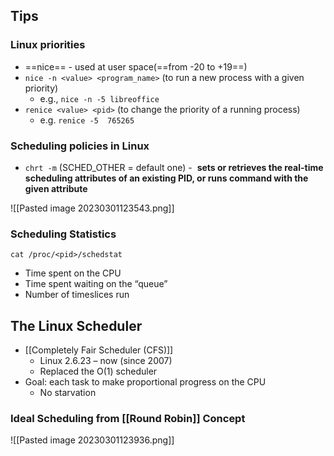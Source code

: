 ## Tips
### Linux priorities
- ==nice== - used at user space(==from -20 to +19==)
- `nice -n <value> <program_name>` (to run a new process with a given priority)
	- e.g., `nice -n -5 libreoffice`
- `renice <value> <pid>` (to change the priority of a running process)
	- e.g. `renice -5  765265`

### Scheduling policies in Linux
- `chrt -m` (SCHED_OTHER = default one) -  **sets or retrieves the real-time scheduling attributes of an existing PID, or runs command with the given attribute**

![[Pasted image 20230301123543.png]]

### Scheduling Statistics
`cat /proc/<pid>/schedstat`
- Time spent on the CPU 
- Time spent waiting on the “queue” 
- Number of timeslices run

## The Linux Scheduler
- [[Completely Fair Scheduler (CFS)]]
	- Linux 2.6.23 – now (since 2007) 
	- Replaced the O(1) scheduler
- Goal: each task to make proportional progress on the CPU
	- No starvation

### Ideal Scheduling from [[Round Robin]] Concept
![[Pasted image 20230301123936.png]]


